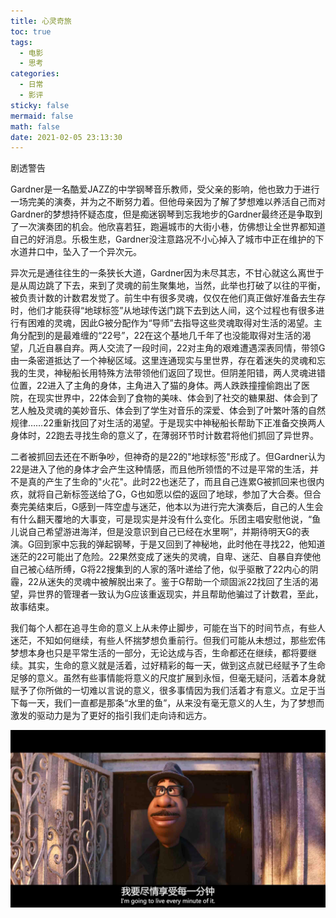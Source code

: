 ```yaml
---
title: 心灵奇旅
toc: true
tags:
  - 电影
  - 思考
categories:
  - 日常
  - 影评
sticky: false
mermaid: false
math: false
date: 2021-02-05 23:13:30
---
```


剧透警告<!-- more -->

Gardner是一名酷爱JAZZ的中学钢琴音乐教师，受父亲的影响，他也致力于进行一场完美的演奏，并为之不断努力着。但他母亲因为了解了梦想难以养活自己而对Gardner的梦想持怀疑态度，但是痴迷钢琴到忘我地步的Gardner最终还是争取到了一次演奏团的机会。他欣喜若狂，跑遍城市的大街小巷，仿佛想让全世界都知道自己的好消息。乐极生悲，Gardner没注意路况不小心掉入了城市中正在维护的下水道井口中，坠入了一个异次元。

异次元是通往往生的一条狭长大道，Gardner因为未尽其志，不甘心就这么离世于是从周边跳了下去，来到了灵魂的前生聚集地，当然，此举也打破了以往的平衡，被负责计数的计数君发觉了。前生中有很多灵魂，仅仅在他们真正做好准备去生存时，他们才能获得“地球标签”从地球传送门跳下去到达人间，这个过程也有很多进行有困难的灵魂，因此G被分配作为“导师”去指导这些灵魂取得对生活的渴望。主角分配到的是最难缠的“22号”，22在这个基地几千年了也没能取得对生活的渴望，几近自暴自弃。两人交流了一段时间，22对主角的艰难遭遇深表同情，带领G由一条密道抵达了一个神秘区域。这里连通现实与里世界，存在着迷失的灵魂和忘我的生灵，神秘船长用特殊方法带领他们返回了现世。但阴差阳错，两人灵魂进错位置，22进入了主角的身体，主角进入了猫的身体。两人跌跌撞撞偷跑出了医院，在现实世界中，22体会到了食物的美味、体会到了社交的糖果甜、体会到了艺人触及灵魂的美妙音乐、体会到了学生对音乐的深爱、体会到了叶繁叶落的自然规律……22重新找回了对生活的渴望。于是现实中神秘船长帮助下正准备交换两人身体时，22跑去寻找生命的意义了，在薄弱环节时计数君将他们抓回了异世界。

二者被抓回去还在不断争吵，但神奇的是22的"地球标签"形成了。但Gardner认为22是进入了他的身体才会产生这种情感，而且他所领悟的不过是平常的生活，并不是真的产生了生命的"火花"。此时22也迷茫了，而且自己连累G被抓回来也很内疚，就将自己新标签送给了G，G也如愿以偿的返回了地球，参加了大合奏。但合奏完美结束后，G感到一阵空虚与迷茫，他本以为进行完大演奏后，自己的人生会有什么翻天覆地的大事变，可是现实是并没有什么变化。乐团主唱安慰他说，“鱼儿说自己希望游进海洋，但是没意识到自己已经在水里啊”，并期待明天G的表演。G回到家中忘我的弹起钢琴，于是又回到了神秘地，此时他在寻找22，他知道迷茫的22可能出了危险。22果然变成了迷失的灵魂，自卑、迷茫、自暴自弃使他自己被心结所缚，G将22搜集到的人家的落叶递给了他，似乎驱散了22内心的阴霾，22从迷失的灵魂中被解脱出来了。鉴于G帮助一个顽固派22找回了生活的渴望，异世界的管理者一致认为G应该重返现实，并且帮助他骗过了计数君，至此，故事结束。

我们每个人都在追寻生命的意义上从未停止脚步，可能在当下的时间节点，有些人迷茫，不知如何继续，有些人怀揣梦想负重前行。但我们可能从未想过，那些宏伟梦想本身也只是平常生活的一部分，无论达成与否，生命都还在继续，都将要继续。其实，生命的意义就是活着，过好精彩的每一天，做到这点就已经赋予了生命足够的意义。虽然有些事情能将意义的尺度扩展到永恒，但毫无疑问，活着本身就赋予了你所做的一切难以言说的意义，很多事情因为我们活着才有意义。立足于当下每一天，我们一直都是那条“水里的鱼”，从来没有毫无意义的人生，为了梦想而激发的驱动力是为了更好的指引我们走向诗和远方。

![美好的每一天](/2021/02/05/心灵奇旅/lifemean.jpg)

